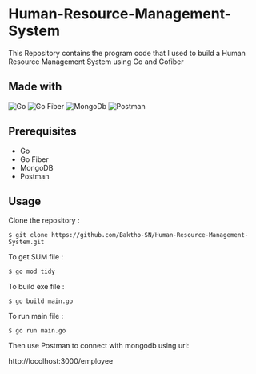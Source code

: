 # Human-Resource-Management-System
This Repository contains the program code that I used to build a Human Resource Management System using Go and Gofiber

## Made with

![Go](https://img.shields.io/badge/go-%2300ADD8.svg?style=for-the-badge&logo=go&logoColor=white)
![Go Fiber](https://img.shields.io/badge/goFiber-%2300ADD8.svg?style=for-the-badge&logo=go&logoColor=white)
![MongoDb](https://img.shields.io/badge/MongoDB-4EA94B.svg?style=for-the-badge&logo=mongodb&logoColor=white)
![Postman](https://img.shields.io/badge/Postman-FF6C37?style=for-the-badge&logo=postman&logoColor=white)

## Prerequisites
- Go
- Go Fiber
- MongoDB
- Postman



## Usage
 Clone the repository :
```
$ git clone https://github.com/Baktho-SN/Human-Resource-Management-System.git
```
 To get SUM file :
 ```
$ go mod tidy
```
 To build exe file :
 ```
$ go build main.go
```
 To run main file :
 ```
$ go run main.go
```
Then use Postman to connect with mongodb using url:

http://locolhost:3000/employee
